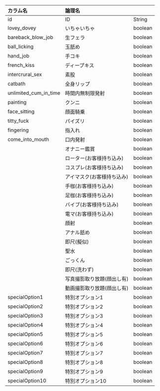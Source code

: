 |カラム名|論理名| |
|:----|:----|:----|
|id|ID|String|
|lovey_dovey|いちゃいちゃ|boolean|
|bareback_blow_job|生フェラ|boolean|
|ball_licking|玉舐め|boolean|
|hand_job|手コキ|boolean|
|french_kiss|ディープキス|boolean|
|intercrural_sex|素股|boolean|
|catbath|全身リップ|boolean|
|unlimited_cum_in_time|時間内無制限発射|boolean|
|painting|クンニ|boolean|
|face_sitting|顔面騎乗|boolean|
|titty_fuck|パイズリ|boolean|
|fingering|指入れ|boolean|
|come_into_mouth|口内発射|boolean|
| |オナニー鑑賞|boolean|
| |ローター(お客様持ち込み)|boolean|
| |コスプレ(お客様持ち込み)|boolean|
| |アイマスク(お客様持ち込み)|boolean|
| |手枷(お客様持ち込み)|boolean|
| |足枷(お客様持ち込み)|boolean|
| |バイブ(お客様持ち込み)|boolean|
| |電マ(お客様持ち込み)|boolean|
| |顔射|boolean|
| |アナル舐め|boolean|
| |即尺(擬似)|boolean|
| |聖水|boolean|
| |ごっくん|boolean|
| |即尺(洗わず)|boolean|
| |写真撮影取り放題(顔出し有)|boolean|
| |動画撮影取り放題(顔出し有)|boolean|
|specialOption1|特別オプション1|boolean|
|specialOption2|特別オプション2|boolean|
|specialOption3|特別オプション3|boolean|
|specialOption4|特別オプション4|boolean|
|specialOption5|特別オプション5|boolean|
|specialOption6|特別オプション6|boolean|
|specialOption7|特別オプション7|boolean|
|specialOption8|特別オプション8|boolean|
|specialOption9|特別オプション9|boolean|
|specialOption10|特別オプション10|boolean|
